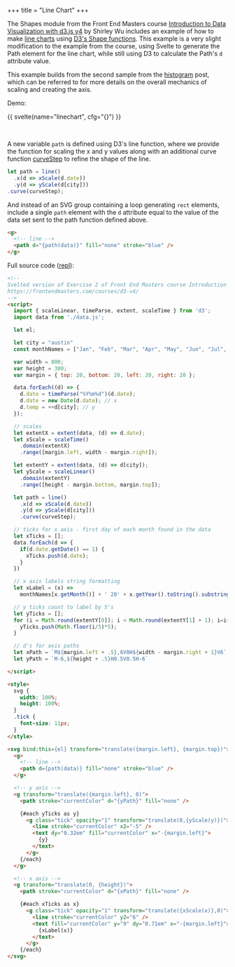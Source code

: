 +++
title = "Line Chart"
+++

The Shapes module from the Front End Masters course [Introduction to Data Visualization with d3.js v4](https://frontendmasters.com/courses/d3-v4/) by Shirley Wu includes an example of how to make [line charts](https://github.com/d3/d3-shape#lines) using [D3's Shape functions](https://github.com/d3/d3-shape). This example is a very slight modification to the example from the course, using Svelte to generate the Path element for the line chart, while still using D3 to calculate the Path's `d` attribute value.

This example builds from the second sample from the [histogram](../histogram) post, which can be referred to for more details on the overall mechanics of scaling and creating the axis.

Demo:

{{ svelte(name="linechart", cfg="{}") }}

&nbsp;

A new variable `path` is defined using D3's line function, where we provide the function for scaling the x and y values along with an additional curve function [curveStep](https://github.com/d3/d3-shape#curveStep) to refine the shape of the line.

```JavaScript
let path = line()
  .x(d => xScale(d.date))
  .y(d => yScale(d[city]))
.curve(curveStep);
```

And instead of an SVG group containing a loop generating `rect` elements, include a single `path` element with the `d` attribute equal to the value of the data set sent to the path function defined above.

```html
<g>
  <!-- line -->
  <path d="{path(data)}" fill="none" stroke="blue" />
</g>
```

Full source code ([repl](https://svelte.dev/repl/8262eb73a08f48adba8e0b706c1a939f?version=3.22.1)):

```html
<!--
Svelted version of Exercise 2 of Front End Masters course Introduction to Data Visualization with d3.js v4 by Shirley Wu
https://frontendmasters.com/courses/d3-v4/
-->
<script>
  import { scaleLinear, timeParse, extent, scaleTime } from 'd3';
  import data from './data.js';

  let el;

  let city = "austin"
  const monthNames = ["Jan", "Feb", "Mar", "Apr", "May", "Jun", "Jul", "Aug", "Sep", "Oct", "Nov", "Dec"];

  var width = 800;
  var height = 300;
  var margin = { top: 20, bottom: 20, left: 20, right: 20 };

  data.forEach((d) => {
    d.date = timeParse("%Y%m%d")(d.date);
    d.date = new Date(d.date); // x
    d.temp = ++d[city]; // y
  });

  // scales
  let extentX = extent(data, (d) => d.date);
  let xScale = scaleTime()
    .domain(extentX)
    .range([margin.left, width - margin.right]);

  let extentY = extent(data, (d) => d[city]);
  let yScale = scaleLinear()
    .domain(extentY)
    .range([height - margin.bottom, margin.top]);

  let path = line()
    .x(d => xScale(d.date))
    .y(d => yScale(d[city]))
    .curve(curveStep);

  // ticks for x axis - first day of each month found in the data
  let xTicks = [];
  data.forEach(d => {
    if(d.date.getDate() == 1) {
      xTicks.push(d.date);
    }
  })

  // x axis labels string formatting
  let xLabel = (x) =>
    monthNames[x.getMonth()] + ' 20' + x.getYear().toString().substring(x.getYear(), 1)

  // y ticks count to label by 5's
  let yTicks = [];
  for (i = Math.round(extentY[0]); i < Math.round(extentY[1] + 1); i=i+5) {
    yTicks.push(Math.floor(i/5)*5);
  }

  // d's for axis paths
  let xPath = `M${margin.left + .5},6V0H${width - margin.right + 1}V6`
  let yPath = `M-6,${height + .5}H0.5V0.5H-6`

</script>

<style>
  svg {
    width: 100%;
    height: 100%;
  }
  .tick {
    font-size: 11px;
  }
</style>

<svg bind:this={el} transform="translate({margin.left}, {margin.top})">
  <g>
    <!-- line -->
    <path d={path(data)} fill="none" stroke="blue" />
  </g>

  <!-- y axis -->
  <g transform="translate({margin.left}, 0)">
    <path stroke="currentColor" d="{yPath}" fill="none" />

    {#each yTicks as y}
      <g class="tick" opacity="1" transform="translate(0,{yScale(y)})">
        <line stroke="currentColor" x2="-5" />
        <text dy="0.32em" fill="currentColor" x="-{margin.left}">
          {y}
        </text>
      </g>
    {/each}
  </g>

  <!-- x axis -->
  <g transform="translate(0, {height})">
    <path stroke="currentColor" d="{xPath}" fill="none" />

    {#each xTicks as x}
      <g class="tick" opacity="1" transform="translate({xScale(x)},0)">
        <line stroke="currentColor" y2="6" />
        <text fill="currentColor" y="9" dy="0.71em" x="-{margin.left}">
          {xLabel(x)}
        </text>
      </g>
    {/each}
</svg>
```
